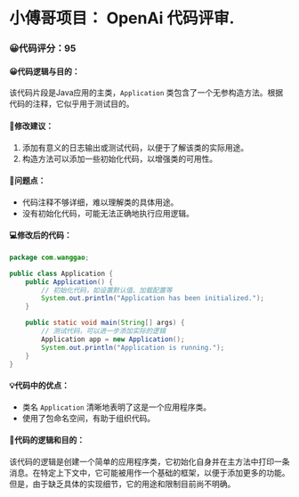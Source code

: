 # 小傅哥项目： OpenAi 代码评审.
### 😀代码评分：95
#### 😀代码逻辑与目的：
该代码片段是Java应用的主类，`Application` 类包含了一个无参构造方法。根据代码的注释，它似乎用于测试目的。

#### 🎯修改建议：
1. 添加有意义的日志输出或测试代码，以便于了解该类的实际用途。
2. 构造方法可以添加一些初始化代码，以增强类的可用性。

#### 🤔问题点：
- 代码注释不够详细，难以理解类的具体用途。
- 没有初始化代码，可能无法正确地执行应用逻辑。

#### 💻修改后的代码：
```java
package com.wanggao;

public class Application {
    public Application() {
        // 初始化代码，如设置默认值、加载配置等
        System.out.println("Application has been initialized.");
    }

    public static void main(String[] args) {
        // 测试代码，可以进一步添加实际的逻辑
        Application app = new Application();
        System.out.println("Application is running.");
    }
}
```
#### 💡代码中的优点：
- 类名 `Application` 清晰地表明了这是一个应用程序类。
- 使用了包命名空间，有助于组织代码。

#### 📝代码的逻辑和目的：
该代码的逻辑是创建一个简单的应用程序类，它初始化自身并在主方法中打印一条消息。在特定上下文中，它可能被用作一个基础的框架，以便于添加更多的功能。但是，由于缺乏具体的实现细节，它的用途和限制目前尚不明确。